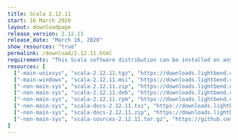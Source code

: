 ```yaml
---
title: Scala 2.12.11
start: 16 March 2020
layout: downloadpage
release_version: 2.12.11
release_date: "March 16, 2020"
show_resources: "true"
permalink: /download/2.12.11.html
requirements: "This Scala software distribution can be installed on any Unix-like or Windows system. It requires Java 8 or later, available <a href='http://www.java.com/'>here</a>."
resources: [
  ["-main-unixsys", "scala-2.12.11.tgz", "https://downloads.lightbend.com/scala/2.12.11/scala-2.12.11.tgz", "Mac OS X, Unix, Cygwin", "19.83M"],
  ["-main-windows", "scala-2.12.11.msi", "https://downloads.lightbend.com/scala/2.12.11/scala-2.12.11.msi", "Windows (msi installer)", "124.33M"],
  ["-non-main-sys", "scala-2.12.11.zip", "https://downloads.lightbend.com/scala/2.12.11/scala-2.12.11.zip", "Windows", "19.88M"],
  ["-non-main-sys", "scala-2.12.11.deb", "https://downloads.lightbend.com/scala/2.12.11/scala-2.12.11.deb", "Debian", "145.11M"],
  ["-non-main-sys", "scala-2.12.11.rpm", "https://downloads.lightbend.com/scala/2.12.11/scala-2.12.11.rpm", "RPM package", "124.63M"],
  ["-non-main-sys", "scala-docs-2.12.11.txz", "https://downloads.lightbend.com/scala/2.12.11/scala-docs-2.12.11.txz", "API docs", "53.14M"],
  ["-non-main-sys", "scala-docs-2.12.11.zip", "https://downloads.lightbend.com/scala/2.12.11/scala-docs-2.12.11.zip", "API docs", "107.61M"],
  ["-non-main-sys", "scala-sources-2.12.11.tar.gz", "https://github.com/scala/scala/archive/v2.12.11.tar.gz", "Sources", ""]
]
---
```

